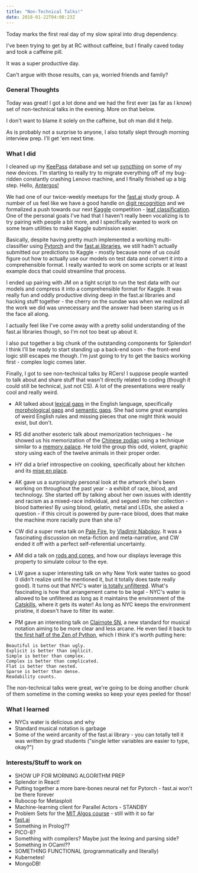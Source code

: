 ```yaml
---
title: "Non-Technical Talks!"
date: 2018-01-22T04:08:23Z
---
```

Today marks the first real day of my slow spiral into drug dependency.

I've been trying to get by at RC without caffeine, but I finally caved today and took a caffeine pill.

It was a super productive day.

Can't argue with those results, can ya, worried friends and family?

### General Thoughts
Today was great! I got a lot done and we had the first ever (as far as I know) set of non-technical talks in the evening. More on that below.

I don't want to blame it solely on the caffeine, but oh man did it help.

As is probably not a surprise to anyone, I also totally slept through morning interview prep. I'll get 'em next time.

### What I did
I cleaned up my [KeePass](https://keepass.info/) database and set up [syncthing](https://syncthing.net) on some of my new devices. I'm starting to really try to migrate everything off of my bug-ridden constantly crashing Lenovo machine, and I finally finished up a big step. Hello, [Antergos!](https://antergos.com/)

We had one of our twice-weekly meetups for the [fast.ai](http://www.fast.ai/) study group. A number of us feel like we have a good handle on [digit recognition](https://www.kaggle.com/c/digit-recognizer) and we formalized a push towards our next [Kaggle](https://www.kaggle.com/) competition - [leaf classification](https://www.kaggle.com/c/leaf-classification). One of the personal goals I've had that I haven't really been vocalizing is to try pairing with people a bit more, and I specifically wanted to work on some team utilities to make Kaggle submission easier.

Basically, despite having pretty much implemented a working multi-classifier using [Pytorch](http://pytorch.org/) and the [fast.ai libraries](https://github.com/fastai/fastai), we still hadn't actually submitted our predictions to Kaggle - mostly because none of us could figure out how to actually use our models on test data and convert it into a comprehensible format. I really wanted to work on some scripts or at least example docs that could streamline that process.

I ended up pairing with JM on a tight script to run the test data with our models and compress it into a comprehensible format for Kaggle. It was really fun and oddly productive diving deep in the fast.ai libraries and hacking stuff together - the cherry on the sundae was when we realized all the work we did was unnecessary and the answer had been staring us in the face all along.

I actually feel like I've come away with a pretty solid understanding of the fast.ai libraries though, so I'm not too beat up about it.

I also put together a big chunk of the outstanding components for Splendor! I think I'll be ready to start standing up a back-end soon - the front-end logic still escapes me though. I'm just going to try to get the basics working first - complex logic comes later.

Finally, I got to see non-technical talks by RCers! I suppose people wanted to talk about and share stuff that wasn't directly related to coding (though it could still be technical, just not CS). A lot of the presentations were really cool and really weird.

* AR talked about [lexical gaps](https://en.wikipedia.org/wiki/Accidental_gap) in the English language, specifically [morphological gaps](https://en.wikipedia.org/wiki/Accidental_gap#Morphological_gaps) and [semantic gaps](https://en.wikipedia.org/wiki/Accidental_gap#Semantic_gaps). She had some great examples of weird English rules and missing pieces that one might think would exist, but don't.

* RS did another esoteric talk about memorization techniques - he showed us his memorization of the [Chinese zodiac](https://en.wikipedia.org/wiki/Chinese_zodiac) using a technique similar to a [memory palace](https://en.wikipedia.org/wiki/Method_of_loci). He told the group this odd, violent, graphic story using each of the twelve animals in their proper order.

* HY did a brief introspective on cooking, specifically about her kitchen and its [mise en place](https://en.wikipedia.org/wiki/Mise_en_place).

* AK gave us a surprisingly personal look at the artwork she's been working on throughout the past year - a exhibit of race, blood, and technology. She started off by talking about her own issues with identity and racism as a mixed-race individual, and segued into her collection - blood batteries! By using blood, gelatin, metal and LEDs, she asked a question - if this circuit is powered by pure-race blood, does that make the machine more racially pure than she is?

* CW did a super meta talk on [Pale Fire](https://en.wikipedia.org/wiki/Pale_Fire), by [Vladimir Nabokov](https://en.wikipedia.org/wiki/Vladimir_Nabokov). It was a fascinating discussion on meta-fiction and meta-narrative, and CW ended it off with a perfect self-referential uncertainty.

* AM did a talk on [rods and cones](https://www.cis.rit.edu/people/faculty/montag/vandplite/pages/chap_9/ch9p1.html), and how our displays leverage this property to simulate colour to the eye.

* LW gave a super interesting talk on why New York water tastes so good (I didn't realize until he mentioned it, but it totally does taste really good). It turns out that NYC's water [is totally unfiltered](http://blogs.ei.columbia.edu/2011/07/29/maintaining-the-superiority-of-nyc%E2%80%99s-drinking-water/). What's fascinating is how that arrangement came to be legal - NYC's water is allowed to be unfiltered as long as it maintains the environment of the [Catskills](https://en.wikipedia.org/wiki/Catskill_Mountains), where it gets its water! As long as NYC keeps the environment pristine, it doesn't have to filter its water.

* PM gave an interesting talk on [Clairnote SN](http://clairnote.org/clairnote-clairnote-sn/), a new standard for musical notation aiming to be more clear and less arcane. He even tied it back to [the first half of the Zen of Python](https://www.python.org/dev/peps/pep-0020/), which I think it's worth putting here:

```
Beautiful is better than ugly.
Explicit is better than implicit.
Simple is better than complex.
Complex is better than complicated.
Flat is better than nested.
Sparse is better than dense.
Readability counts.
```

The non-technical talks were great, we're going to be doing another chunk of them sometime in the coming weeks so keep your eyes peeled for those!

### What I learned
* NYCs water is delicious and why
* Standard musical notation is garbage
* Some of the weird arcanity of the fast.ai library - you can totally tell it was written by grad students ("single letter variables are easier to type, okay?")

### Interests/Stuff to work on
* SHOW UP FOR MORNING ALGORITHM PREP
* Splendor in React!
* Putting together a more bare-bones neural net for Pytorch - fast.ai won't be there forever
* Rubocop for Metasploit
* Machine-learning client for Parallel Actors - STANDBY
* Problem Sets for the [MIT Algos course](https://ocw.mit.edu/courses/electrical-engineering-and-computer-science/6-006-introduction-to-algorithms-fall-2011/assignments/) - still with it so far
* [fast.ai](http://www.fast.ai/)
* Something in Prolog??
* PICO-8?
* Something with compilers? Maybe just the lexing and parsing side?
* Something in OCaml??
* SOMETHING FUNCTIONAL (programmatically and literally)
* Kubernetes!
* MongoDB!
